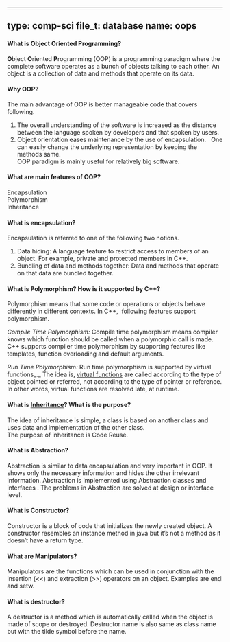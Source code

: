 
---
type: comp-sci
file_t: database
name: oops
---
#### **What is Object Oriented Programming?**
**O**bject **O**riented **P**rogramming (OOP) is a programming paradigm where the complete software operates as a bunch of objects talking to each other. An object is a collection of data and methods that operate on its data.

#### **Why OOP?** 
The main advantage of OOP is better manageable code that covers following. 

1) The overall understanding of the software is increased as the distance between the language spoken by developers and that spoken by users.   
2) Object orientation eases maintenance by the use of encapsulation.   One can easily change the underlying representation by keeping the methods same.   
OOP paradigm is mainly useful for relatively big software.


#### **What are main features of OOP?**   
Encapsulation   
Polymorphism   
Inheritance











#### **What is encapsulation?**   
Encapsulation is referred to one of the following two notions.   
1) Data hiding: A language feature to restrict access to members of an object. For example, private and protected members in C++.   
2) Bundling of data and methods together: Data and methods that operate on that data are bundled together.

#### **What is Polymorphism? How is it supported by C++?**   
Polymorphism means that some code or operations or objects behave differently in different contexts. In C++,  following features support polymorphism. 

_Compile Time Polymorphism:_ Compile time polymorphism means compiler knows which function should be called when a polymorphic call is made.  C++ supports compiler time polymorphism by supporting features like templates, function overloading and default arguments. 

_Run Time Polymorphism:_ Run time polymorphism is supported by virtual functions_._ The idea is, [virtual functions](http://en.wikipedia.org/wiki/Virtual_function) are called according to the type of object pointed or referred, not according to the type of pointer or reference. In other words, virtual functions are resolved late, at runtime.
#### **What is** [**Inheritance**](http://en.wikipedia.org/wiki/Inheritance_%28object-oriented_programming%29)**? What is the purpose?**   
The idea of inheritance is simple, a class is based on another class and uses data and implementation of the other class.   
The purpose of inheritance is Code Reuse.
#### **What is Abstraction?**   
Abstraction is similar to data encapsulation and very important in OOP. It shows only the necessary information and hides the other irrelevant information. Abstraction is implemented using Abstraction classes and interfaces . The problems in Abstraction are solved at design or interface level.
#### **What is Constructor?**

Constructor is a block of code that initializes the newly created object. A constructor resembles an instance method in java but it’s not a method as it doesn’t have a return type.
#### **What are Manipulators?**

Manipulators are the functions which can be used in conjunction with the insertion (<<) and extraction (>>) operators on an object. Examples are endl and setw.
#### **What is destructor?**

A destructor is a method which is automatically called when the object is made of scope or destroyed. Destructor name is also same as class name but with the tilde symbol before the name.